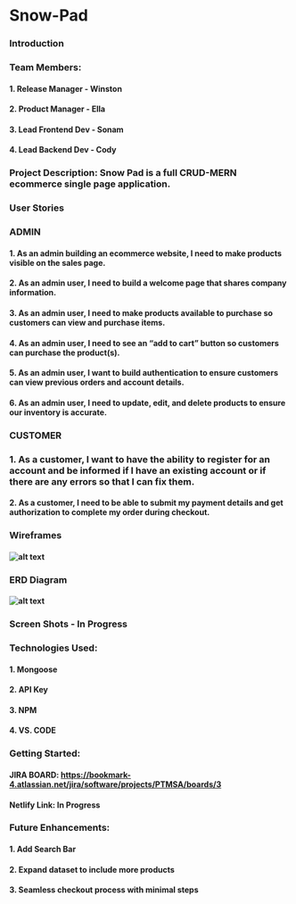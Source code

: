 # Snow-Pad

### Introduction

### Team Members:
#### 1. Release Manager - Winston
#### 2. Product Manager - Ella
#### 3. Lead Frontend Dev - Sonam
#### 4. Lead Backend Dev - Cody



### Project Description: Snow Pad is a full CRUD-MERN ecommerce single page application. 



### User Stories 

### ADMIN
#### 1. As an admin building an ecommerce website, I need to make products visible on the sales page.
#### 2. As an admin user, I need to build a welcome page that shares company information.
#### 3. As an admin user, I need to make products available to purchase so customers can view and purchase items.
#### 4. As an admin user, I need to see an “add to cart” button so customers can purchase the product(s).
#### 5. As an admin user, I want to build authentication to ensure customers can view previous orders and account details.
#### 6. As an admin user, I need to update, edit, and delete products to ensure our inventory is accurate.
### CUSTOMER
### 1. As a customer, I want to have the ability to register for an account and be informed if I have an existing account or if there are any errors so that I can fix them.
#### 2. As a customer, I need to be able to submit my payment details and get authorization to complete my order during checkout.


### Wireframes 
#### ![alt text](./image.png)



### ERD Diagram 
#### ![alt text](./Screen%20Shot%202023-01-10%20at%208.34.37%20PM.png)


### Screen Shots - In Progress

### Technologies Used:
#### 1. Mongoose
#### 2. API Key
#### 3. NPM
#### 4. VS. CODE

### Getting Started: 
#### JIRA BOARD: https://bookmark-4.atlassian.net/jira/software/projects/PTMSA/boards/3

#### Netlify Link: In Progress


### Future Enhancements: 

#### 1. Add Search Bar
#### 2. Expand dataset to include more products
#### 3. Seamless checkout process with minimal steps
